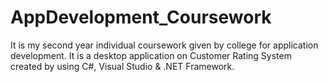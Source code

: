 # AppDevelopment_Coursework
It is my second year individual coursework given by college for application development. It is a desktop application on Customer Rating System created by using C#, Visual Studio &amp; .NET Framework. 
